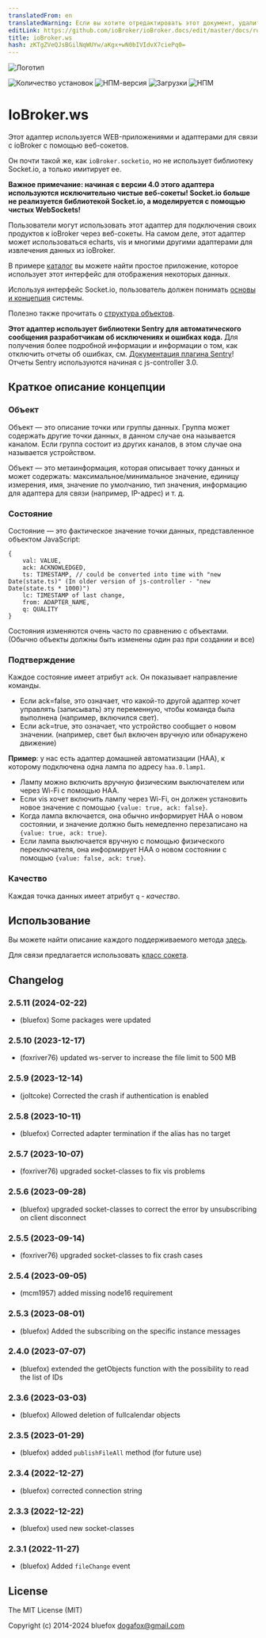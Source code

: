 ```yaml
---
translatedFrom: en
translatedWarning: Если вы хотите отредактировать этот документ, удалите поле «translationFrom», в противном случае этот документ будет снова автоматически переведен
editLink: https://github.com/ioBroker/ioBroker.docs/edit/master/docs/ru/adapterref/iobroker.ws/README.md
title: ioBroker.ws
hash: zKTgZVeQJsBGilNqWUYw/aKgx+wN0bIVIdvX7ciePq0=
---
```

![Логотип](../../../en/adapterref/iobroker.ws/admin/ws.png)

![Количество установок](http://iobroker.live/badges/ws-stable.svg)
![НПМ-версия](http://img.shields.io/npm/v/iobroker.ws.svg)
![Загрузки](https://img.shields.io/npm/dm/iobroker.ws.svg)
![НПМ](https://nodei.co/npm/iobroker.ws.png?downloads=true)

# IoBroker.ws
Этот адаптер используется WEB-приложениями и адаптерами для связи с ioBroker с помощью веб-сокетов.

Он почти такой же, как `ioBroker.socketio`, но не использует библиотеку Socket.io, а только имитирует ее.

**Важное примечание: начиная с версии 4.0 этого адаптера используются исключительно чистые веб-сокеты! Socket.io больше не реализуется библиотекой Socket.io, а моделируется с помощью чистых WebSockets!**

Пользователи могут использовать этот адаптер для подключения своих продуктов к ioBroker через веб-сокеты.
На самом деле, этот адаптер может использоваться echarts, vis и многими другими адаптерами для извлечения данных из ioBroker.

В примере [каталог](https://github.com/ioBroker/ioBroker.ws/tree/master/example) вы можете найти простое приложение, которое использует этот интерфейс для отображения некоторых данных.

Используя интерфейс Socket.io, пользователь должен понимать [основы и концепция](https://github.com/ioBroker/ioBroker) системы.

Полезно также прочитать о [структура объектов](https://github.com/ioBroker/ioBroker/blob/master/doc/SCHEMA.md).

**Этот адаптер использует библиотеки Sentry для автоматического сообщения разработчикам об исключениях и ошибках кода.** Для получения более подробной информации и информации о том, как отключить отчеты об ошибках, см. [Документация плагина Sentry](https://github.com/ioBroker/plugin-sentry#plugin-sentry)! Отчеты Sentry используются начиная с js-controller 3.0.

## Краткое описание концепции
### Объект
Объект — это описание точки или группы данных. Группа может содержать другие точки данных, в данном случае она называется каналом. Если группа состоит из других каналов, в этом случае она называется устройством.

Объект — это метаинформация, которая описывает точку данных и может содержать: максимальное/минимальное значение, единицу измерения, имя, значение по умолчанию, тип значения, информацию для адаптера для связи (например, IP-адрес) и т. д.

### Состояние
Состояние — это фактическое значение точки данных, представленное объектом JavaScript:

```
{
    val: VALUE,
    ack: ACKNOWLEDGED,
    ts: TIMESTAMP, // could be converted into time with "new Date(state.ts)" (In older version of js-controller - "new Date(state.ts * 1000)")
    lc: TIMESTAMP of last change,
    from: ADAPTER_NAME,
    q: QUALITY
}
```

Состояния изменяются очень часто по сравнению с объектами. (Обычно объекты должны быть изменены один раз при создании и все)

### Подтверждение
Каждое состояние имеет атрибут `ack`. Он показывает направление команды.

- Если ack=false, это означает, что какой-то другой адаптер хочет управлять (записывать) эту переменную, чтобы команда была выполнена (например, включился свет).
- Если ack=true, это означает, что устройство сообщает о новом значении. (например, свет был включен вручную или обнаружено движение)

**Пример**: у нас есть адаптер домашней автоматизации (HAA), к которому подключена одна лампа по адресу `haa.0.lamp1`.

- Лампу можно включить вручную физическим выключателем или через Wi-Fi с помощью HAA.
- Если vis хочет включить лампу через Wi-Fi, он должен установить новое значение с помощью `{value: true, ack: false}`.
- Когда лампа включается, она обычно информирует HAA о новом состоянии, и значение должно быть немедленно перезаписано на `{value: true, ack: true}`.
- Если лампа выключается вручную с помощью физического переключателя, она информирует HAA о новом состоянии с помощью `{value: false, ack: true}`.

### Качество
Каждая точка данных имеет атрибут `q` - *качество*.

## Использование
Вы можете найти описание каждого поддерживаемого метода [здесь](https://github.com/ioBroker/ioBroker.socket-classes#web-methods).

Для связи предлагается использовать [класс сокета](https://github.com/ioBroker/socket-client).

<!-- Заполнитель следующей версии (в начале строки):

### **РАБОТА В ПРОГРЕССЕ** -->

## Changelog
### 2.5.11 (2024-02-22)
* (bluefox) Some packages were updated

### 2.5.10 (2023-12-17)
* (foxriver76) updated ws-server to increase the file limit to 500 MB

### 2.5.9 (2023-12-14)
* (joltcoke) Corrected the crash if authentication is enabled

### 2.5.8 (2023-10-11)
* (bluefox) Corrected adapter termination if the alias has no target

### 2.5.7 (2023-10-07)
* (foxriver76) upgraded socket-classes to fix vis problems

### 2.5.6 (2023-09-28)
* (bluefox) upgraded socket-classes to correct the error by unsubscribing on client disconnect

### 2.5.5 (2023-09-14)
* (foxriver76) upgraded socket-classes to fix crash cases

### 2.5.4 (2023-09-05)
* (mcm1957) added missing node16 requirement

### 2.5.3 (2023-08-01)
* (bluefox) Added the subscribing on the specific instance messages

### 2.4.0 (2023-07-07)
* (bluefox) extended the getObjects function with the possibility to read the list of IDs

### 2.3.6 (2023-03-03)
* (bluefox) Allowed deletion of fullcalendar objects

### 2.3.5 (2023-01-29)
* (bluefox) added `publishFileAll` method (for future use)

### 2.3.4 (2022-12-27)
* (bluefox) corrected connection string

### 2.3.3 (2022-12-22)
* (bluefox) used new socket-classes

### 2.3.1 (2022-11-27)
* (bluefox) Added `fileChange` event

## License
The MIT License (MIT)

Copyright (c) 2014-2024 bluefox <dogafox@gmail.com>